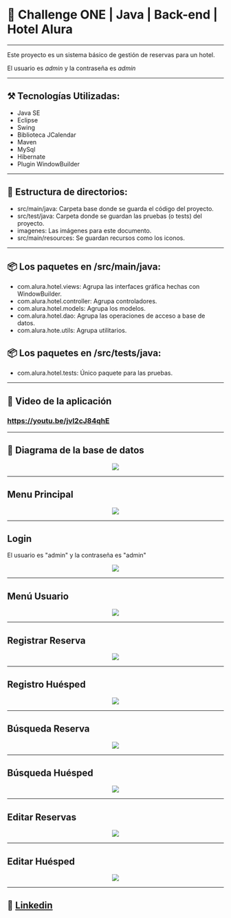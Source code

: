 # 🏅 Challenge ONE | Java | Back-end | Hotel Alura

---

Este proyecto es un sistema básico de gestión de reservas para un hotel.

El usuario es *admin* y la contraseña es *admin*

---
## ⚒ Tecnologías Utilizadas:


- Java SE
- Eclipse
- Swing
- Biblioteca JCalendar
- Maven
- MySql
- Hibernate
- Plugin WindowBuilder

---

## 📁 Estructura de directorios:
- src/main/java: Carpeta base donde se guarda el código del proyecto.
- src/test/java: Carpeta donde se guardan las pruebas (o tests) del proyecto.
- imagenes:  Las imágenes para este documento.
- src/main/resources: Se guardan recursos como los iconos.

---

## 📦 Los paquetes en /src/main/java:
- com.alura.hotel.views:  Agrupa las interfaces gráfica hechas con WindowBuilder.
- com.alura.hotel.controller: Agrupa controladores.
- com.alura.hotel.models: Agrupa los modelos.
- com.alura.hotel.dao:  Agrupa las operaciones de acceso a base de datos.
- com.alura.hote.utils: Agrupa utilitarios.

## 📦 Los paquetes en /src/tests/java:
- com.alura.hotel.tests: Único paquete para las pruebas.

---

## 🎥 Video de la aplicación
###  https://youtu.be/jvI2cJ84qhE

---

## 💾 Diagrama de la base de datos

<p align="center">
<img src="imagenes/base-de-datos.png">
</p>

---

##  Menu Principal
<p align="center">
<img src="imagenes/menu-principal.png">
</p>

---

## Login
El usuario es "admin" y la contraseña es "admin"
<p align="center">
<img src="imagenes/login.png">
</p>

---

## Menú Usuario
<p align="center">
<img src="imagenes/menu-usuario.png">
</p>

---

## Registrar Reserva

<p align="center">
<img src="imagenes/registro-reserva.png">
</p>

---

## Registro Huésped

<p align="center">
<img src="imagenes/registro-huesped.png">
</p>

---

## Búsqueda Reserva

<p align="center">
<img src="imagenes/busqueda-reserva.png">
</p>

---

## Búsqueda Huésped

<p align="center">
<img src="imagenes/busqueda-huesped.png">
</p>

---

## Editar Reservas

<p align="center">
<img src="imagenes/editar-reserva.png">
</p>

---

## Editar Huésped
<p align="center">
<img src="imagenes/editar-huesped.png">
</p>

---

## 💼  [Linkedin](https://www.linkedin.com/in/lucianovm-dev)
